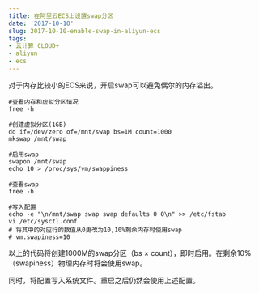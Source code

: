 ```yaml
---
title: 在阿里云ECS上设置swap分区
date: '2017-10-10'
slug: 2017-10-10-enable-swap-in-aliyun-ecs
tags:
- 云计算 CLOUD+
- aliyun
- ecs
---
```



对于内存比较小的ECS来说，开启swap可以避免偶尔的内存溢出。

``` lang:sh
#查看内存和虚拟分区情况
free -h

#创建虚拟分区(1GB)
dd if=/dev/zero of=/mnt/swap bs=1M count=1000
mkswap /mnt/swap

#启用swap
swapon /mnt/swap
echo 10 > /proc/sys/vm/swappiness

#查看swap
free -h

#写入配置
echo -e "\n/mnt/swap swap swap defaults 0 0\n" >> /etc/fstab
vi /etc/sysctl.conf
# 将其中的对应行的数值从0更改为10,10%剩余内存时使用swap
# vm.swapiness=10
```

以上的代码将创建1000M的swap分区（bs × count），即时启用。在剩余10%
（swapiness）物理内存时将会使用swap。

同时，将配置写入系统文件。重启之后仍然会使用上述配置。
